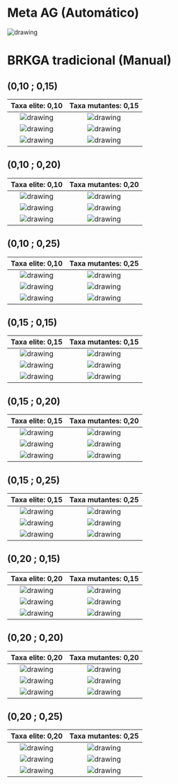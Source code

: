 # Meta AG (Automático)
![drawing](t1__pm0.020653_pe0.307364_pfactor4.png) 

# BRKGA tradicional (Manual)
## (0,10 ; 0,15)
Taxa elite: 0,10 |Taxa mutantes: 0,15
:-------------------------:|:-------------------------:
![drawing](t10_15_1_pm0.150000_pe0.100000_pfactor5.png)  |  ![drawing](t10_15_6_pm0.150000_pe0.100000_pfactor4.png)
![drawing](t10_15_11_pm0.150000_pe0.100000_pfactor4.png)  |  ![drawing](t10_15_16_pm0.150000_pe0.100000_pfactor4.png)
![drawing](t10_15_21_pm0.150000_pe0.100000_pfactor4.png)  |  ![drawing](t10_15_26_pm0.150000_pe0.100000_pfactor4.png)

## (0,10 ; 0,20)
Taxa elite: 0,10 |Taxa mutantes: 0,20
:-------------------------:|:-------------------------:
![drawing](t10_20_1_pm0.200000_pe0.100000_pfactor5.png)  |  ![drawing](t10_20_6_pm0.200000_pe0.100000_pfactor4.png)
![drawing](t10_20_11_pm0.200000_pe0.100000_pfactor4.png)  |  ![drawing](t10_20_16_pm0.200000_pe0.100000_pfactor4.png)
![drawing](t10_20_21_pm0.200000_pe0.100000_pfactor4.png)  |  ![drawing](t10_20_26_pm0.200000_pe0.100000_pfactor4.png)

## (0,10 ; 0,25)
Taxa elite: 0,10 |Taxa mutantes: 0,25
:-------------------------:|:-------------------------:
![drawing](t10_25_1_pm0.250000_pe0.100000_pfactor5.png)  |  ![drawing](t10_25_6_pm0.250000_pe0.100000_pfactor4.png)
![drawing](t10_25_11_pm0.250000_pe0.100000_pfactor4.png)  |  ![drawing](t10_25_16_pm0.250000_pe0.100000_pfactor4.png)
![drawing](t10_25_21_pm0.250000_pe0.100000_pfactor4.png)  |  ![drawing](t10_25_26_pm0.250000_pe0.100000_pfactor4.png)

## (0,15 ; 0,15)
Taxa elite: 0,15 |Taxa mutantes: 0,15
:-------------------------:|:-------------------------:
![drawing](t15_15_1_pm0.150000_pe0.150000_pfactor5.png)  |  ![drawing](t15_15_6_pm0.150000_pe0.150000_pfactor4.png)
![drawing](t15_15_11_pm0.150000_pe0.150000_pfactor4.png)  |  ![drawing](t15_15_16_pm0.150000_pe0.150000_pfactor4.png)
![drawing](t15_15_21_pm0.150000_pe0.150000_pfactor4.png)  |  ![drawing](t15_15_26_pm0.150000_pe0.150000_pfactor4.png)

## (0,15 ; 0,20)
Taxa elite: 0,15 |Taxa mutantes: 0,20
:-------------------------:|:-------------------------:
![drawing](t15_20_1_pm0.200000_pe0.150000_pfactor5.png)  |  ![drawing](t15_20_6_pm0.200000_pe0.150000_pfactor4.png)
![drawing](t15_20_11_pm0.200000_pe0.150000_pfactor4.png)  |  ![drawing](t15_20_16_pm0.200000_pe0.150000_pfactor4.png)
![drawing](t15_20_21_pm0.200000_pe0.150000_pfactor4.png)  |  ![drawing](t15_20_26_pm0.200000_pe0.150000_pfactor4.png)

## (0,15 ; 0,25)
Taxa elite: 0,15 |Taxa mutantes: 0,25
:-------------------------:|:-------------------------:
![drawing](t15_25_1_pm0.250000_pe0.150000_pfactor5.png)  |  ![drawing](t15_25_6_pm0.250000_pe0.150000_pfactor4.png)
![drawing](t15_25_11_pm0.250000_pe0.150000_pfactor4.png)  |  ![drawing](t15_25_16_pm0.250000_pe0.150000_pfactor4.png)
![drawing](t15_25_21_pm0.250000_pe0.150000_pfactor4.png)  |  ![drawing](t15_25_26_pm0.250000_pe0.150000_pfactor4.png)

## (0,20 ; 0,15)
Taxa elite: 0,20 |Taxa mutantes: 0,15
:-------------------------:|:-------------------------:
![drawing](t20_15_1_pm0.150000_pe0.200000_pfactor4.png)  |  ![drawing](t20_15_6_pm0.150000_pe0.200000_pfactor4.png)
![drawing](t20_15_11_pm0.150000_pe0.200000_pfactor4.png)  |  ![drawing](t20_15_16_pm0.150000_pe0.200000_pfactor4.png)
![drawing](t20_15_21_pm0.150000_pe0.200000_pfactor4.png)  |  ![drawing](t20_15_26_pm0.150000_pe0.200000_pfactor4.png)

## (0,20 ; 0,20)
Taxa elite: 0,20 |Taxa mutantes: 0,20
:-------------------------:|:-------------------------:
![drawing](t20_20_1_pm0.200000_pe0.200000_pfactor4.png)  |  ![drawing](t20_20_6_pm0.200000_pe0.200000_pfactor4.png)
![drawing](t20_20_11_pm0.200000_pe0.200000_pfactor4.png)  |  ![drawing](t20_20_16_pm0.200000_pe0.200000_pfactor4.png)
![drawing](t20_20_21_pm0.200000_pe0.200000_pfactor4.png)  |  ![drawing](t20_20_26_pm0.200000_pe0.200000_pfactor4.png)

## (0,20 ; 0,25)
Taxa elite: 0,20 |Taxa mutantes: 0,25
:-------------------------:|:-------------------------:
![drawing](t20_25_1_pm0.250000_pe0.200000_pfactor4.png)  |  ![drawing](t20_25_6_pm0.250000_pe0.200000_pfactor4.png)
![drawing](t20_25_11_pm0.250000_pe0.200000_pfactor4.png)  |  ![drawing](t20_25_16_pm0.250000_pe0.200000_pfactor4.png)
![drawing](t20_25_21_pm0.250000_pe0.200000_pfactor4.png)  |  ![drawing](t20_25_26_pm0.250000_pe0.200000_pfactor4.png)